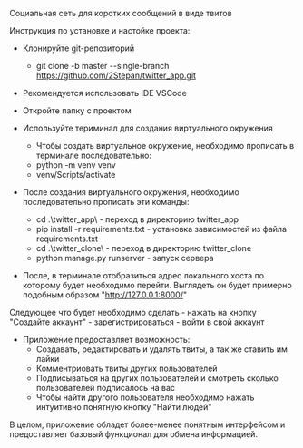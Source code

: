 Социальная сеть для коротких сообщений в виде твитов

Инструкция по установке и настойке проекта:

- Клонируйте git-репозиторий
    - git clone -b master --single-branch https://github.com/2Stepan/twitter_app.git

- Рекомендуется использовать IDE VSCode
- Откройте папку с проектом
- Используйте териминал для создания виртуального окружения
    - Чтобы создать виртуальное окружение, необходимо прописать в терминале последовательно:
    - python -m venv venv
    - venv/Scripts/activate
- После создания виртуального окружения, необходимо последовательно прописать эти команды:
    - cd .\twitter_app\     - переход в директорию twitter_app
    - pip install -r requirements.txt     - установка зависимостей из файла requirements.txt
    - cd .\twitter_clone\    - переход в директорию twitter_clone
    - python manage.py runserver    - запуск сервера

- После, в терминале отобразиться адрес локального хоста по которому будет необходимо перейти. Выглядеть он будет примерно подобным образом "http://127.0.0.1:8000/"
  
Следующее что будет необходимо сделать - нажать на кнопку "Создайте аккаунт" 
    - зарегистрироваться
    - войти в свой аккаунт

- Приложение предоставляет возможность:
    - Создавать, редактировать и удалять твиты, а так же ставить им лайки
    - Комментриовать твиты других пользователей
    - Подписываться на других пользователей и смотреть сколько пользователей подписалось на вас
    - Чтобы найти другого пользователя необходимо нажать интуитивно понятную кнопку "Найти людей"

В целом, приложение обладет более-менее понятным интерфейсом и предоставляет базовый функционал для обмена информацией.

